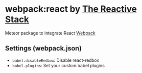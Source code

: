 # webpack:react by [The Reactive Stack](https://thereactivestack.com)
Meteor package to integrate React [Webpack](https://github.com/thereactivestack/meteor-webpack)

## Settings (webpack.json)
- `babel.disableRedbox`: Disable react-redbox
- `babel.plugins`: Set your custom babel plugins
